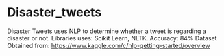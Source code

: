# Disaster_tweets
Disaster Tweets uses NLP to determine whether a tweet is regarding a disaster or not. 
Libraries uses: Scikit Learn, NLTK.
Accuracy: 84%
Dataset Obtained from: https://www.kaggle.com/c/nlp-getting-started/overview
